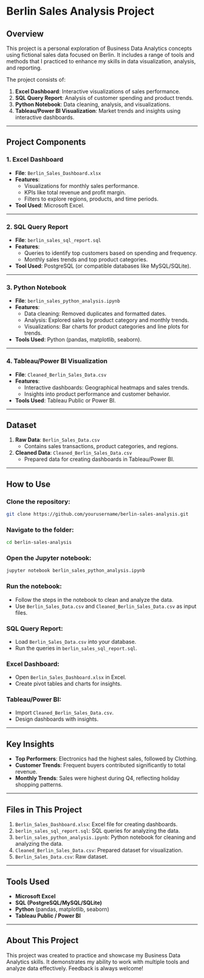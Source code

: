 # Berlin Sales Analysis Project

## Overview
This project is a personal exploration of Business Data Analytics concepts using fictional sales data focused on Berlin. It includes a range of tools and methods that I practiced to enhance my skills in data visualization, analysis, and reporting.

The project consists of:
1. **Excel Dashboard**: Interactive visualizations of sales performance.
2. **SQL Query Report**: Analysis of customer spending and product trends.
3. **Python Notebook**: Data cleaning, analysis, and visualizations.
4. **Tableau/Power BI Visualization**: Market trends and insights using interactive dashboards.

---

## Project Components

### 1. Excel Dashboard
- **File**: `Berlin_Sales_Dashboard.xlsx`
- **Features**:
  - Visualizations for monthly sales performance.
  - KPIs like total revenue and profit margin.
  - Filters to explore regions, products, and time periods.
- **Tool Used**: Microsoft Excel.

---

### 2. SQL Query Report
- **File**: `berlin_sales_sql_report.sql`
- **Features**:
  - Queries to identify top customers based on spending and frequency.
  - Monthly sales trends and top product categories.
- **Tool Used**: PostgreSQL (or compatible databases like MySQL/SQLite).

---

### 3. Python Notebook
- **File**: `berlin_sales_python_analysis.ipynb`
- **Features**:
  - Data cleaning: Removed duplicates and formatted dates.
  - Analysis: Explored sales by product category and monthly trends.
  - Visualizations: Bar charts for product categories and line plots for trends.
- **Tools Used**: Python (pandas, matplotlib, seaborn).

---

### 4. Tableau/Power BI Visualization
- **File**: `Cleaned_Berlin_Sales_Data.csv`
- **Features**:
  - Interactive dashboards: Geographical heatmaps and sales trends.
  - Insights into product performance and customer behavior.
- **Tools Used**: Tableau Public or Power BI.

---

## Dataset
1. **Raw Data**: `Berlin_Sales_Data.csv`  
   - Contains sales transactions, product categories, and regions.
2. **Cleaned Data**: `Cleaned_Berlin_Sales_Data.csv`  
   - Prepared data for creating dashboards in Tableau/Power BI.

---

## How to Use

### Clone the repository:
```bash
git clone https://github.com/yourusername/berlin-sales-analysis.git
```

### Navigate to the folder:
```bash
cd berlin-sales-analysis
```

### Open the Jupyter notebook:
```bash
jupyter notebook berlin_sales_python_analysis.ipynb
```

### Run the notebook:
- Follow the steps in the notebook to clean and analyze the data.
- Use `Berlin_Sales_Data.csv` and `Cleaned_Berlin_Sales_Data.csv` as input files.

### SQL Query Report:
- Load `Berlin_Sales_Data.csv` into your database.
- Run the queries in `berlin_sales_sql_report.sql`.

### Excel Dashboard:
- Open `Berlin_Sales_Dashboard.xlsx` in Excel.
- Create pivot tables and charts for insights.

### Tableau/Power BI:
- Import `Cleaned_Berlin_Sales_Data.csv`.
- Design dashboards with insights.

---

## Key Insights
- **Top Performers**: Electronics had the highest sales, followed by Clothing.
- **Customer Trends**: Frequent buyers contributed significantly to total revenue.
- **Monthly Trends**: Sales were highest during Q4, reflecting holiday shopping patterns.

---

## Files in This Project
1. `Berlin_Sales_Dashboard.xlsx`: Excel file for creating dashboards.
2. `berlin_sales_sql_report.sql`: SQL queries for analyzing the data.
3. `berlin_sales_python_analysis.ipynb`: Python notebook for cleaning and analyzing the data.
4. `Cleaned_Berlin_Sales_Data.csv`: Prepared dataset for visualization.
5. `Berlin_Sales_Data.csv`: Raw dataset.

---

## Tools Used
- **Microsoft Excel**
- **SQL (PostgreSQL/MySQL/SQLite)**
- **Python** (pandas, matplotlib, seaborn)
- **Tableau Public / Power BI**

---

## About This Project
This project was created to practice and showcase my Business Data Analytics skills. It demonstrates my ability to work with multiple tools and analyze data effectively. Feedback is always welcome!

